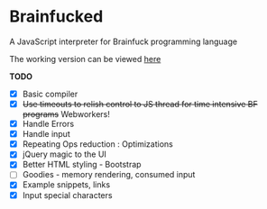 Brainfucked
===========

A JavaScript interpreter for Brainfuck programming language

The working version can be viewed [here](http://eternalthinker.github.io/brainfucked)

**TODO**
- [x] Basic compiler
- [x] <s>Use timeouts to relish control to JS thread for time intensive BF programs</s> Webworkers!
- [x] Handle Errors
- [x] Handle input
- [x] Repeating Ops reduction : Optimizations
- [x] jQuery magic to the UI
- [x] Better HTML styling - Bootstrap
- [ ] Goodies - memory rendering, consumed input
- [x] Example snippets, links
- [x] Input special characters
